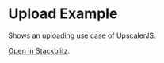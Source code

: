 # Upload Example

Shows an uploading use case of UpscalerJS.

<a href="https://stackblitz.com/github/thekevinscott/upscalerjs/tree/main/examples/upload?file=index.js&title=UpscalerJS: Upload Example">Open in Stackblitz</a>.
